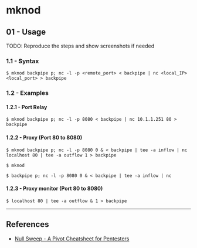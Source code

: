 # mknod

## 01 - Usage

TODO: Reproduce the steps and show screenshots if needed

### 1.1 - Syntax

`$ mknod backpipe p; nc -l -p <remote_port> < backpipe | nc <local_IP> <local_port> > backpipe`

### 1.2 - Examples

#### 1.2.1 - Port Relay

 `$ mknod backpipe p; nc -l -p 8080 < backpipe | nc 10.1.1.251 80 > backpipe`

#### 1.2.2 - Proxy (Port 80 to 8080)

`$ mknod backpipe p; nc -l -p 8080 0 & < backpipe | tee -a inflow | nc localhost 80 | tee -a outflow 1 > backpipe`

`$ mknod`

`$ backpipe p; nc -l -p 8080 0 & < backpipe | tee -a inflow | nc`

#### 1.2.3 - Proxy monitor (Port 80 to 8080)

`$ localhost 80 | tee -a outflow & 1 > backpipe`

---
## References

- [Null Sweep - A Pivot Cheatsheet for Pentesters](https://nullsweep.com/pivot-cheatsheet-for-pentesters/)